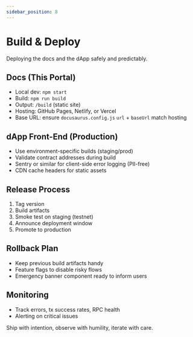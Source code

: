 ```yaml
---
sidebar_position: 8
---
```


# Build & Deploy

Deploying the docs and the dApp safely and predictably.

## Docs (This Portal)

- Local dev: `npm start`
- Build: `npm run build`
- Output: `/build` (static site)
- Hosting: GitHub Pages, Netlify, or Vercel
- Base URL: ensure `docusaurus.config.js` `url` + `baseUrl` match hosting

## dApp Front-End (Production)

- Use environment-specific builds (staging/prod)
- Validate contract addresses during build
- Sentry or similar for client-side error logging (PII-free)
- CDN cache headers for static assets

## Release Process

1. Tag version
2. Build artifacts
3. Smoke test on staging (testnet)
4. Announce deployment window
5. Promote to production

## Rollback Plan

- Keep previous build artifacts handy
- Feature flags to disable risky flows
- Emergency banner component ready to inform users

## Monitoring

- Track errors, tx success rates, RPC health
- Alerting on critical issues

Ship with intention, observe with humility, iterate with care.

